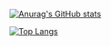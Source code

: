 [![Anurag's GitHub stats](https://github-readme-stats.vercel.app/api?username=AngeloJacobo&show_icons=true&theme=dark)](https://github.com/anuraghazra/github-readme-stats)

[![Top Langs](https://github-readme-stats.vercel.app/api/top-langs/?username=AngeloJacobo&layout=compact)](https://github.com/anuraghazra/github-readme-stats)
